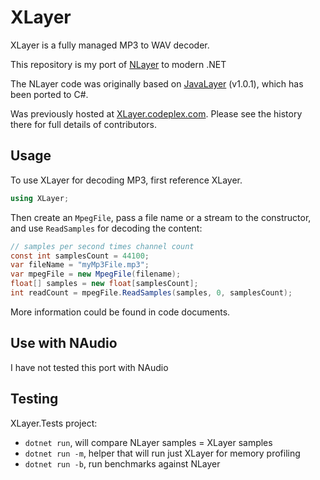 # XLayer

XLayer is a fully managed MP3 to WAV decoder. 

This repository is my port of [NLayer](https://github.com/naudio/NLayer) to modern .NET

The NLayer code was originally based 
on [JavaLayer](http://www.javazoom.net/javalayer/javalayer.html) (v1.0.1), 
which has been ported to C#.

Was previously hosted at [XLayer.codeplex.com](http://XLayer.codeplex.com/). 
Please see the history there for full details of contributors.

## Usage

To use XLayer for decoding MP3, first reference XLayer.

```cs
using XLayer;
```

Then create an `MpegFile`, pass a file name or a stream to the constructor, and use `ReadSamples` for decoding the content:

```cs
// samples per second times channel count
const int samplesCount = 44100;
var fileName = "myMp3File.mp3";
var mpegFile = new MpegFile(filename);
float[] samples = new float[samplesCount];
int readCount = mpegFile.ReadSamples(samples, 0, samplesCount);
```

More information could be found in code documents.

## Use with NAudio

I have not tested this port with NAudio

## Testing

XLayer.Tests project:

- `dotnet run`, will compare NLayer samples = XLayer samples
- `dotnet run -m`, helper that will run just XLayer for memory profiling
- `dotnet run -b`, run benchmarks against NLayer
